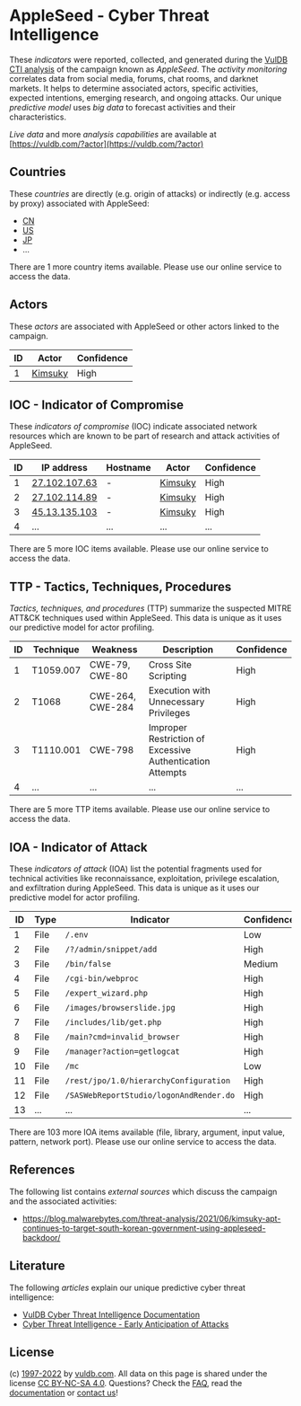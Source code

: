 # AppleSeed - Cyber Threat Intelligence

These _indicators_ were reported, collected, and generated during the [VulDB CTI analysis](https://vuldb.com/?kb.cti) of the campaign known as _AppleSeed_. The _activity monitoring_ correlates data from social media, forums, chat rooms, and darknet markets. It helps to determine associated actors, specific activities, expected intentions, emerging research, and ongoing attacks. Our unique _predictive model_ uses _big data_ to forecast activities and their characteristics.

_Live data_ and more _analysis capabilities_ are available at [https://vuldb.com/?actor](https://vuldb.com/?actor)

## Countries

These _countries_ are directly (e.g. origin of attacks) or indirectly (e.g. access by proxy) associated with AppleSeed:

* [CN](https://vuldb.com/?country.cn)
* [US](https://vuldb.com/?country.us)
* [JP](https://vuldb.com/?country.jp)
* ...

There are 1 more country items available. Please use our online service to access the data.

## Actors

These _actors_ are associated with AppleSeed or other actors linked to the campaign.

ID | Actor | Confidence
-- | ----- | ----------
1 | [Kimsuky](https://vuldb.com/?actor.kimsuky) | High

## IOC - Indicator of Compromise

These _indicators of compromise_ (IOC) indicate associated network resources which are known to be part of research and attack activities of AppleSeed.

ID | IP address | Hostname | Actor | Confidence
-- | ---------- | -------- | ----- | ----------
1 | [27.102.107.63](https://vuldb.com/?ip.27.102.107.63) | - | [Kimsuky](https://vuldb.com/?actor.kimsuky) | High
2 | [27.102.114.89](https://vuldb.com/?ip.27.102.114.89) | - | [Kimsuky](https://vuldb.com/?actor.kimsuky) | High
3 | [45.13.135.103](https://vuldb.com/?ip.45.13.135.103) | - | [Kimsuky](https://vuldb.com/?actor.kimsuky) | High
4 | ... | ... | ... | ...

There are 5 more IOC items available. Please use our online service to access the data.

## TTP - Tactics, Techniques, Procedures

_Tactics, techniques, and procedures_ (TTP) summarize the suspected MITRE ATT&CK techniques used within AppleSeed. This data is unique as it uses our predictive model for actor profiling.

ID | Technique | Weakness | Description | Confidence
-- | --------- | -------- | ----------- | ----------
1 | T1059.007 | CWE-79, CWE-80 | Cross Site Scripting | High
2 | T1068 | CWE-264, CWE-284 | Execution with Unnecessary Privileges | High
3 | T1110.001 | CWE-798 | Improper Restriction of Excessive Authentication Attempts | High
4 | ... | ... | ... | ...

There are 5 more TTP items available. Please use our online service to access the data.

## IOA - Indicator of Attack

These _indicators of attack_ (IOA) list the potential fragments used for technical activities like reconnaissance, exploitation, privilege escalation, and exfiltration during AppleSeed. This data is unique as it uses our predictive model for actor profiling.

ID | Type | Indicator | Confidence
-- | ---- | --------- | ----------
1 | File | `/.env` | Low
2 | File | `/?/admin/snippet/add` | High
3 | File | `/bin/false` | Medium
4 | File | `/cgi-bin/webproc` | High
5 | File | `/expert_wizard.php` | High
6 | File | `/images/browserslide.jpg` | High
7 | File | `/includes/lib/get.php` | High
8 | File | `/main?cmd=invalid_browser` | High
9 | File | `/manager?action=getlogcat` | High
10 | File | `/mc` | Low
11 | File | `/rest/jpo/1.0/hierarchyConfiguration` | High
12 | File | `/SASWebReportStudio/logonAndRender.do` | High
13 | ... | ... | ...

There are 103 more IOA items available (file, library, argument, input value, pattern, network port). Please use our online service to access the data.

## References

The following list contains _external sources_ which discuss the campaign and the associated activities:

* https://blog.malwarebytes.com/threat-analysis/2021/06/kimsuky-apt-continues-to-target-south-korean-government-using-appleseed-backdoor/

## Literature

The following _articles_ explain our unique predictive cyber threat intelligence:

* [VulDB Cyber Threat Intelligence Documentation](https://vuldb.com/?kb.cti)
* [Cyber Threat Intelligence - Early Anticipation of Attacks](https://www.scip.ch/en/?labs.20201022)

## License

(c) [1997-2022](https://vuldb.com/?kb.changelog) by [vuldb.com](https://vuldb.com/?kb.about). All data on this page is shared under the license [CC BY-NC-SA 4.0](https://creativecommons.org/licenses/by-nc-sa/4.0/). Questions? Check the [FAQ](https://vuldb.com/?kb.faq), read the [documentation](https://vuldb.com/?kb) or [contact us](https://vuldb.com/?contact)!
